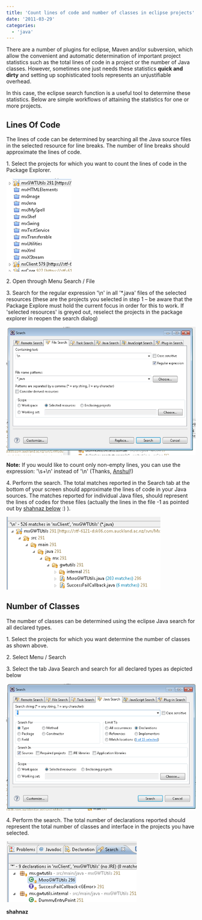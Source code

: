 ```yaml
---
title: 'Count lines of code and number of classes in eclipse projects'
date: '2011-03-29'
categories:
  - 'java'
---
```


There are a number of plugins for eclipse, Maven and/or subversion, which allow the convenient and automatic determination of important project statistics such as the total lines of code in a project or the number of Java classes. However, sometimes one just needs these statistics **quick and dirty** and setting up sophisticated tools represents an unjustifiable overhead.

In this case, the eclipse search function is a useful tool to determine these statistics. Below are simple workflows of attaining the statistics for one or more projects.

## Lines Of Code

The lines of code can be determined by searching all the Java source files in the selected resource for line breaks. The number of line breaks should approximate the lines of code.

1\. Select the projects for which you want to count the lines of code in the Package Explorer.

![](images/032911_2338_countlineso1.png)

2\. Open through Menu Search / File

3\. Search for the regular expression '\\n' in all '\*.java' files of the selected resources (these are the projects you selected in step 1 – be aware that the Package Explore must hold the current focus in order for this to work. If 'selected resources' is greyed out, reselect the projects in the package explorer in reopen the search dialog)

![](images/032911_2338_countlineso2.png)

**Note:** If you would like to count only non-empty lines, you can use the expression: '\\s+\\n' instead of '\\n' (Thanks, [Anshul](http://maxrohde.com/2011/03/30/count-lines-of-code-and-number-of-classes-in-eclipse-projects/#comment-1145)!)

4\. Perform the search. The total matches reported in the Search tab at the bottom of your screen should approximate the lines of code in your Java sources. The matches reported for individual Java files, should represent the lines of codes for these files (actually the lines in the file -1 as pointed out by [shahnaz below](http://maxrohde.com/2011/03/30/count-lines-of-code-and-number-of-classes-in-eclipse-projects/#comment-288) :) ).

![](images/032911_2338_countlineso3.png)

## Number of Classes

The number of classes can be determined using the eclipse Java search for all declared types.

1\. Select the projects for which you want determine the number of classes as shown above.

2\. Select Menu / Search

3\. Select the tab Java Search and search for all declared types as depicted below

![](images/032911_2338_countlineso4.png)

4\. Perform the search. The total number of declarations reported should represent the total number of classes and interface in the projects you have selected.

![](images/032911_2338_countlineso5.png)

**shahnaz**
